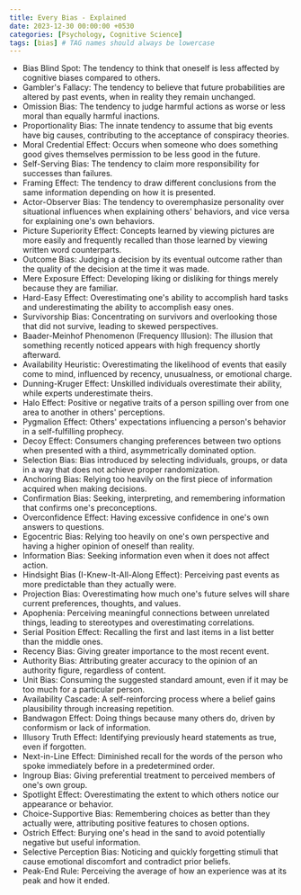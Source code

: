 ```yaml
---
title: Every Bias - Explained
date: 2023-12-30 00:00:00 +0530
categories: [Psychology, Cognitive Science]
tags: [bias] # TAG names should always be lowercase
---
```


- Bias Blind Spot: The tendency to think that oneself is less affected by cognitive biases compared to others.
- Gambler's Fallacy: The tendency to believe that future probabilities are altered by past events, when in reality they remain unchanged.
- Omission Bias: The tendency to judge harmful actions as worse or less moral than equally harmful inactions.
- Proportionality Bias: The innate tendency to assume that big events have big causes, contributing to the acceptance of conspiracy theories.
- Moral Credential Effect: Occurs when someone who does something good gives themselves permission to be less good in the future.
- Self-Serving Bias: The tendency to claim more responsibility for successes than failures.
- Framing Effect: The tendency to draw different conclusions from the same information depending on how it is presented.
- Actor-Observer Bias: The tendency to overemphasize personality over situational influences when explaining others' behaviors, and vice versa for explaining one's own behaviors.
- Picture Superiority Effect: Concepts learned by viewing pictures are more easily and frequently recalled than those learned by viewing written word counterparts.
- Outcome Bias: Judging a decision by its eventual outcome rather than the quality of the decision at the time it was made.
- Mere Exposure Effect: Developing liking or disliking for things merely because they are familiar.
- Hard-Easy Effect: Overestimating one's ability to accomplish hard tasks and underestimating the ability to accomplish easy ones.
- Survivorship Bias: Concentrating on survivors and overlooking those that did not survive, leading to skewed perspectives.
- Baader-Meinhof Phenomenon (Frequency Illusion): The illusion that something recently noticed appears with high frequency shortly afterward.
- Availability Heuristic: Overestimating the likelihood of events that easily come to mind, influenced by recency, unusualness, or emotional charge.
- Dunning-Kruger Effect: Unskilled individuals overestimate their ability, while experts underestimate theirs.
- Halo Effect: Positive or negative traits of a person spilling over from one area to another in others' perceptions.
- Pygmalion Effect: Others' expectations influencing a person's behavior in a self-fulfilling prophecy.
- Decoy Effect: Consumers changing preferences between two options when presented with a third, asymmetrically dominated option.
- Selection Bias: Bias introduced by selecting individuals, groups, or data in a way that does not achieve proper randomization.
- Anchoring Bias: Relying too heavily on the first piece of information acquired when making decisions.
- Confirmation Bias: Seeking, interpreting, and remembering information that confirms one's preconceptions.
- Overconfidence Effect: Having excessive confidence in one's own answers to questions.
- Egocentric Bias: Relying too heavily on one's own perspective and having a higher opinion of oneself than reality.
- Information Bias: Seeking information even when it does not affect action.
- Hindsight Bias (I-Knew-It-All-Along Effect): Perceiving past events as more predictable than they actually were.
- Projection Bias: Overestimating how much one's future selves will share current preferences, thoughts, and values.
- Apophenia: Perceiving meaningful connections between unrelated things, leading to stereotypes and overestimating correlations.
- Serial Position Effect: Recalling the first and last items in a list better than the middle ones.
- Recency Bias: Giving greater importance to the most recent event.
- Authority Bias: Attributing greater accuracy to the opinion of an authority figure, regardless of content.
- Unit Bias: Consuming the suggested standard amount, even if it may be too much for a particular person.
- Availability Cascade: A self-reinforcing process where a belief gains plausibility through increasing repetition.
- Bandwagon Effect: Doing things because many others do, driven by conformism or lack of information.
- Illusory Truth Effect: Identifying previously heard statements as true, even if forgotten.
- Next-in-Line Effect: Diminished recall for the words of the person who spoke immediately before in a predetermined order.
- Ingroup Bias: Giving preferential treatment to perceived members of one's own group.
- Spotlight Effect: Overestimating the extent to which others notice our appearance or behavior.
- Choice-Supportive Bias: Remembering choices as better than they actually were, attributing positive features to chosen options.
- Ostrich Effect: Burying one's head in the sand to avoid potentially negative but useful information.
- Selective Perception Bias: Noticing and quickly forgetting stimuli that cause emotional discomfort and contradict prior beliefs.
- Peak-End Rule: Perceiving the average of how an experience was at its peak and how it ended.
